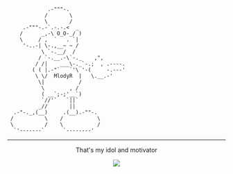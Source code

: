 ```
             .-"""-.                                                                                              
            /       \
            \       /
     .-"""-.-`.-.-.<  _
    /      _,-\ O_O-_/ ) 
    \     / ,  `   . `|
     '-..-| \-.,__~ ~ /        
           \ `-.__/  /         
          / `-.__.-\`-._    ,",
         / /|    ___\-._`-.;  , .----.  
        ( ( |.-"`   `'\ '-(     -.---' 
         \ \/  MlodyR  |   \.__.-'
          \|           /     
           \        , /
           ( __`;-;'__`)
           `//'`   `||`
          _//       ||
  .-"-._,(__)     .(__).-""-.
 /          \    /           \
 \          /    \           /
  `'-------`      `--------'
```

---
<p align="center">
That's my idol and motivator
</p>

<p align="center">
  <img src="https://media.discordapp.net/attachments/995805361728655360/1055234869577392181/krzysieksilkapog.png?width=683&height=683">
</p>
